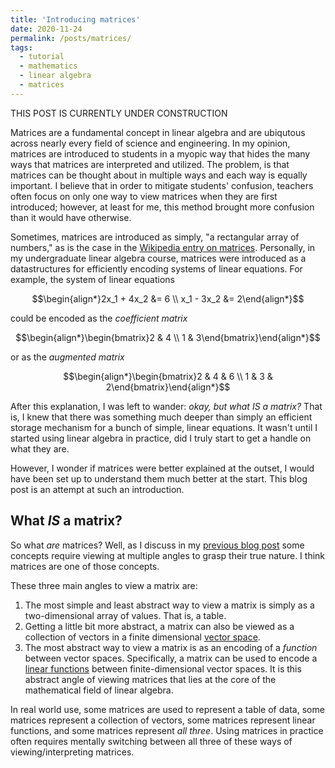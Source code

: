 ```yaml
---
title: 'Introducing matrices'
date: 2020-11-24
permalink: /posts/matrices/
tags:
  - tutorial
  - mathematics
  - linear algebra
  - matrices
---
```


THIS POST IS CURRENTLY UNDER CONSTRUCTION

Matrices are a fundamental concept in linear algebra and are ubiqutous across nearly every field of science and engineering.  In my opinion, matrices are introduced to students in a myopic way that hides the many ways that matrices are interpreted and utilized.  The problem, is that matrices can be thought about in multiple ways and each way is equally important.  I believe that in order to mitigate students' confusion, teachers often focus on only one way to view matrices when they are first introduced; however, at least for me, this method brought more confusion than it would have otherwise.  

Sometimes, matrices are introduced as simply, "a rectangular array of numbers," as is the case in the [Wikipedia entry on matrices](https://en.wikipedia.org/wiki/Matrix_(mathematics)).  Personally, in my undergraduate linear algebra course, matrices were introduced as a datastructures for efficiently encoding systems of linear equations. For example, the system of linear equations

$$\begin{align*}2x_1 + 4x_2 &= 6 \\ x_1 - 3x_2 &= 2\end{align*}$$

could be encoded as the *coefficient matrix*

$$\begin{align*}\begin{bmatrix}2 & 4 \\ 1 & 3\end{bmatrix}\end{align*}$$

or as the *augmented matrix*

$$\begin{align*}\begin{bmatrix}2 & 4 & 6 \\ 1 & 3 & 2\end{bmatrix}\end{align*}$$

After this explanation, I was left to wander: *okay, but what IS a matrix?* That is, I knew that there was something much deeper than simply an efficient storage mechanism for a bunch of simple, linear equations. It wasn't until I started using linear algebra in practice, did I truly start to get a handle on what they are. 

However, I wonder if matrices were better explained at the outset, I would have been set up to understand them much better at the start. This blog post is an attempt at such an introduction.

What *IS* a matrix?
-------------

So what *are* matrices?  Well, as I discuss in my [previous blog post](https://mbernste.github.io/posts/understanding_3d/) some concepts require viewing at multiple angles to grasp their true nature. I think matrices are one of those concepts.

These three main angles to view a matrix are:

1. The most simple and least abstract way to view a matrix is simply as a two-dimensional array of values. That is, a table. 
2. Getting a little bit more abstract, a matrix can also be viewed as a collection of vectors in a finite dimensional [vector space](https://en.wikipedia.org/wiki/Vector_space).
3. The most abstract way to view a matrix is as an encoding of a *function* between vector spaces.  Specifically, a matrix can be used to encode a [linear functions](https://en.wikipedia.org/wiki/Linear_map) between finite-dimensional vector spaces. It is this abstract angle of viewing matrices that lies at the core of the mathematical field of linear algebra.  

In real world use, some matrices are used to represent a table of data, some matrices represent a collection of vectors, some matrices represent linear functions, and some matrices represent *all three*.  Using matrices in practice often requires mentally switching between all three of these ways of viewing/interpreting matrices.  


